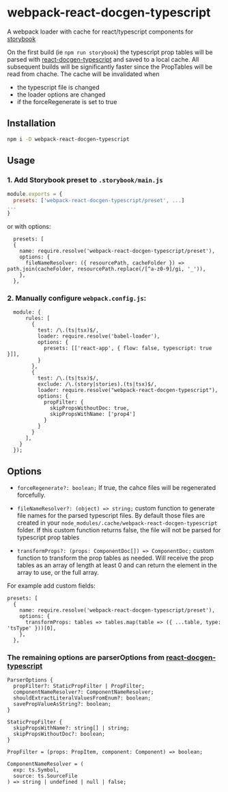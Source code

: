 # webpack-react-docgen-typescript

A webpack loader with cache for react/typescript components for [storybook](https://github.com/storybookjs/storybook)

On the first build (ie `npm run storybook`) the typescript prop tables will be parsed with [react-docgen-typescript](https://github.com/styleguidist/react-docgen-typescript) and saved to a local cache. 
All subsequent builds will be significantly faster since the PropTables will be read from chache.
The cache will be invalidated when
 * the typescript file is changed
 * the loader options are changed
 * if the forceRegenerate is set to true

## Installation
```sh
npm i -D webpack-react-docgen-typescript
```

## Usage

### 1. Add Storybook preset to `.storybook/main.js`
```js
module.exports = {
  presets: ['webpack-react-docgen-typescript/preset', ...]
...
}  
```

or with options:

```
  presets: [
  {
    name: require.resolve('webpack-react-docgen-typescript/preset'),
    options: {
      fileNameResolver: ({ resourcePath, cacheFolder }) => path.join(cacheFolder, resourcePath.replace(/[^a-z0-9]/gi, '_')),
    },
  },  

```

### 2. Manually configure `webpack.config.js`:
```
  module: {
      rules: [
        {
          test: /\.(ts|tsx)$/,
          loader: require.resolve('babel-loader'),
          options: {
            presets: [['react-app', { flow: false, typescript: true }]],
          }
        },
        {
          test: /\.(ts|tsx)$/,
          exclude: /\.(story|stories).(ts|tsx)$/,
          loader: require.resolve("webpack-react-docgen-typescript"),
          options: {
            propFilter: { 
              skipPropsWithoutDoc: true,
              skipPropsWithName: ['prop4']
            }
          }
        }
      ],
    }
  });
  ``` 

## Options

* `forceRegenerate?: boolean;`
If true, the cahce files will be regenerated forcefully.

* `fileNameResolver?: (object) => string;`
custom function to generate file names for the parsed typescript files. By default those files are created in your `node_modules/.cache/webpack-react-docgen-typescript` folder. If this custom function returns false, the file will not be parsed for typescript prop tables

* `transformProps?: (props: ComponentDoc[]) => ComponentDoc;`
custom function to transform the prop tables as needed. Will receive the prop tables as an array of length at least 0 and can return the element in the array to use, or the full array.

For example add custom fields:
```
presets: [
  {
    name: require.resolve('webpack-react-docgen-typescript/preset'),
    options: {
      transformProps: tables => tables.map(table => ({ ...table, type: 'tsType' }))[0],
    },
  }, 
  ```


### The remaining options are parserOptions from [react-docgen-typescript](https://github.com/styleguidist/react-docgen-typescript)

```
ParserOptions {
  propFilter?: StaticPropFilter | PropFilter;
  componentNameResolver?: ComponentNameResolver;
  shouldExtractLiteralValuesFromEnum?: boolean;
  savePropValueAsString?: boolean;
}

StaticPropFilter {
  skipPropsWithName?: string[] | string;
  skipPropsWithoutDoc?: boolean;
}

PropFilter = (props: PropItem, component: Component) => boolean;

ComponentNameResolver = (
  exp: ts.Symbol,
  source: ts.SourceFile
) => string | undefined | null | false;
```